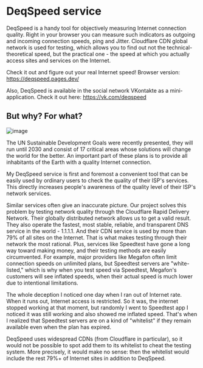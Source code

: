# DeqSpeed service
DeqSpeed is a handy tool for objectively measuring Internet connection quality. Right in your browser you can measure such indicators as outgoing and incoming connection speeds, ping and Jitter.
Cloudflare CDN global network is used for testing, which allows you to find out not the technical-theoretical speed, but the practical one - the speed at which you actually access sites and services on the Internet.

Check it out and figure out your real Internet speed!
Browser version: https://deqspeed.pages.dev/

Also, DeqSpeed is available in the social network VKontakte as a mini-application.
Check it out here: https://vk.com/deqspeed

## But why? For what?
![image](https://user-images.githubusercontent.com/18516370/167397594-d1838471-f7a4-48a0-8cac-26071c0703a2.png)

The UN Sustainable Development Goals were recently presented, they will run until 2030 and consist of 17 critical areas whose solutions will change the world for the better. An important part of these plans is to provide all inhabitants of the Earth with a quality Internet connection.

My DeqSpeed service is first and foremost a convenient tool that can be easily used by ordinary users to check the quality of their ISP's services. This directly increases people's awareness of the quality level of their ISP's network services.

Similar services often give an inaccurate picture. Our project solves this problem by testing network quality through the Cloudflare Rapid Delivery Network. Their globally distributed network allows us to get a valid result. They also operate the fastest, most stable, reliable, and transparent DNS service in the world - 1.1.1.1. And their CDN service is used by more than 79% of all sites on the Internet. That is what makes testing through their network the most rational. 
Plus, services like Speedtest have gone a long way toward making money, and their testing methods are easily circumvented. For example, major providers like Megafon often limit connection speeds on unlimited plans, but Speedtest servers are "white-listed," which is why when you test speed via Speedtest, Megafon's customers will see inflated speeds, when their actual speed is much lower due to intentional limitations.

The whole deception I noticed one day when I ran out of Internet rate. When it runs out, Internet access is restricted. So it was, the internet stopped working at that moment, but randomly I went to Speedtest app I noticed it was still working and also showed me inflated speed. That's when I realized that Speedtest servers are on a kind of "whitelist" if they remain available even when the plan has expired.

DeqSpeed uses widespread CDNs (from Cloudflare in particular), so it would not be possible to spot add them to its whitelist to cheat the testing system. More precisely, it would make no sense: then the whitelist would include the rest 79%+ of Internet sites in addition to DeqSpeed.
